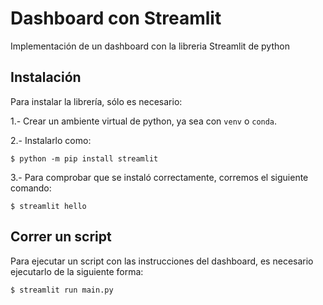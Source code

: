 # Dashboard con Streamlit

Implementación de un dashboard con la libreria Streamlit de python

## Instalación
Para instalar la librería, sólo es necesario:

1.- Crear un ambiente virtual de python, ya sea con `venv` o `conda`.

2.- Instalarlo como:
```console
$ python -m pip install streamlit
```

3.- Para comprobar que se instaló correctamente, corremos el siguiente comando:
```console
$ streamlit hello
```

## Correr un script
Para ejecutar un script con las instrucciones del dashboard, es necesario ejecutarlo de la siguiente forma:
```console
$ streamlit run main.py
```